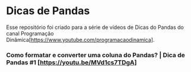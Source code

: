 # Dicas de Pandas

Esse repositório foi criado para a série de vídeos de Dicas do Pandas do canal Programação Dinâmica[https://www.youtube.com/programacaodinamica].

### Como formatar e converter uma coluna do Pandas? | Dica de Pandas #1 [https://youtu.be/MVd1cs7TDgA]
